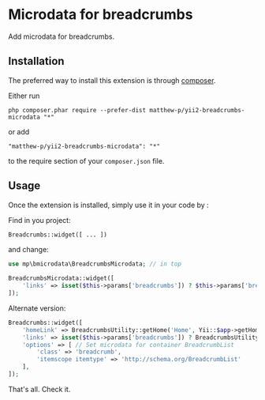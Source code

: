Microdata for breadcrumbs
=========================
Add microdata for breadcrumbs.

Installation
------------

The preferred way to install this extension is through [composer](http://getcomposer.org/download/).

Either run

```
php composer.phar require --prefer-dist matthew-p/yii2-breadcrumbs-microdata "*"
```

or add

```
"matthew-p/yii2-breadcrumbs-microdata": "*"
```

to the require section of your `composer.json` file.


Usage
-----

Once the extension is installed, simply use it in your code by  :

Find in you project:
```php
Breadcrumbs::widget([ ... ])
```

and change:

```php
use mp\bmicrodata\BreadcrumbsMicrodata; // in top

BreadcrumbsMicrodata::widget([
    'links' => isset($this->params['breadcrumbs']) ? $this->params['breadcrumbs'] : [], // For PHP7 'links' => $this->params['breadcrumbs'] ?? [] 
]);
```

Alternate version:
```php
Breadcrumbs::widget([     
    'homeLink' => BreadcrumbsUtility::getHome('Home', Yii::$app->getHomeUrl()), // Link home page with microdata
    'links' => isset($this->params['breadcrumbs']) ? BreadcrumbsUtility::UseMicroData($this->params['breadcrumbs']) : [], // Get other links with microdata    
    'options' => [ // Set microdata for container BreadcrumbList         
        'class' => 'breadcrumb',         
        'itemscope itemtype' => 'http://schema.org/BreadcrumbList'     
    ], 
]);
```

That's all. Check it.